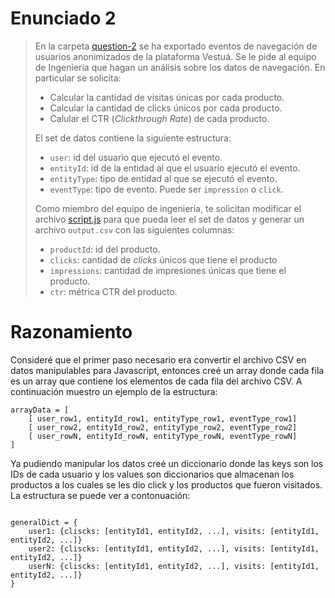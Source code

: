 # Enunciado 2

> En la carpeta [question-2](https://bitbucket.org/vestua-com/questions/src/main/question-2/) se ha exportado eventos de navegación de usuarios anonimizados de la plataforma Vestuá. Se le pide al equipo de Ingeniería que hagan un análisis sobre los datos de navegación. En particular se solicita:
>
> - Calcular la cantidad de visitas únicas por cada producto.
> - Calcular la cantidad de clicks únicos por cada producto.
> - Calular el CTR (*Clickthrough Rate*) de cada producto.
> 
> El set de datos contiene la siguiente estructura:
> 
> - `user`: id del usuario que ejecutó el evento.
> - `entityId`: id de la entidad al que el usuario ejecutó el evento.
> - `entityType`: tipo de entidad al que se ejecutó el evento.
> - `eventType`: tipo de evento. Puede ser `impression` o `click`.
> 
> Como miembro del equipo de ingeniería, te solicitan modificar el archivo [script.js](https://bitbucket.org/vestua-com/questions/src/main/question-2/script.js) para que pueda leer el set de datos y generar un archivo `output.csv` con las siguientes columnas:
> 
> - `productId`: id del producto.
> - `clicks`: cantidad de *clicks* únicos que tiene el producto
> - `impressions`: cantidad de impresiones únicas que tiene el producto.
> - `ctr`: métrica CTR del producto.

# Razonamiento

Consideré que el primer paso necesario era convertir el archivo CSV en datos manipulables para Javascript, entonces creé un array donde cada fila es un array que contiene los elementos de cada fila del archivo CSV. A continuación muestro un ejemplo de la estructura:

```
arrayData = [
	[ user_row1, entityId_row1, entityType_row1, eventType_row1]
	[ user_row2, entityId_row2, entityType_row2, eventType_row2]
	[ user_rowN, entityId_rowN, entityType_rowN, eventType_rowN]
]

```

Ya pudiendo manipular los datos creé un diccionario donde las keys son los IDs de cada usuario y los values son diccionarios que almacenan los productos a los cuales se les dio click y los productos que fueron visitados. La estructura se puede ver a contonuación:

```

generalDict = {
	user1: {cliscks: [entityId1, entityId2, ...], visits: [entityId1, entityId2, ...]}
	user2: {cliscks: [entityId1, entityId2, ...], visits: [entityId1, entityId2, ...]}
	userN: {cliscks: [entityId1, entityId2, ...], visits: [entityId1, entityId2, ...]}
}
